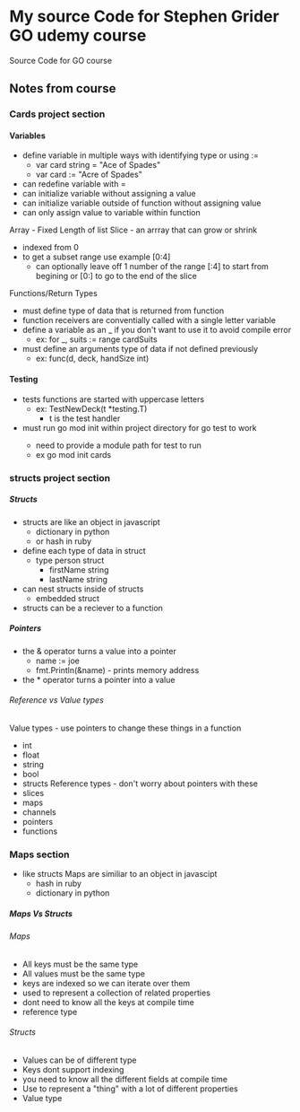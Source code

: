# My source Code for Stephen Grider GO udemy course

Source Code for GO course 

## Notes from course
### Cards project section
#### Variables
- define variable in multiple ways with identifying type or using :=
    - var card string = "Ace of Spades"
    - var card := "Acre of Spades"
- can redefine variable with =
- can initialize variable without assigning a value
- can initialize variable outside of function without assigning value
- can only assign value to variable within function

Array - Fixed Length of list
Slice - an arrray that can grow or shrink
- indexed from 0 
- to get a subset range use example [0:4]
    - can optionally leave off 1 number of the range [:4] to start from begining or [0:] to go to the end of the slice

Functions/Return Types
- must define type of data that is returned from function
- function receivers are conventially called with a single letter variable
- define a variable as an _ if you don't want to use it to avoid compile error
    - ex: for _, suits := range cardSuits
- must define an arguments type of data if not defined previously
    - ex: func(d, deck, handSize int) 

#### Testing
- tests functions are started with uppercase letters
    - ex: TestNewDeck(t *testing.T)
        - t is the test handler
- must run go mod init <project-directory-name-here>  within project directory for go test to work 
    - need to provide a module path for test to run 
    - ex go mod init cards

### structs project section
##### Structs
- structs are like an object in javascript
    - dictionary in python 
    - or hash in ruby
- define each type of data in struct
    - type person struct 
        - firstName string
        - lastName string
- can nest structs inside of structs
    - embedded struct 
- structs can be a reciever to a function

##### Pointers
- the & operator turns a value into a pointer
    - name := joe
    - fmt.Println(&name) - prints memory address
- the * operator turns a pointer into a value

###### Reference vs Value types

Value types - use pointers to change these things in a function
- int
- float 
- string 
- bool
- structs 
Reference types - don't worry about pointers with these
- slices
- maps
- channels
- pointers
- functions

### Maps section
- like structs Maps are similiar to an object in javascipt
    - hash in ruby
    - dictionary in python
##### Maps Vs Structs

###### Maps
- All keys must be the same type
- All values must be the same type
- keys are indexed so we can iterate over them 
- used to represent a collection of related properties 
- dont need to know all the keys at compile time
- reference type

###### Structs
- Values can be of different type
- Keys dont support indexing
- you need to know all the different fields at compile time 
- Use to represent a "thing" with a lot of different properties
- Value type 
